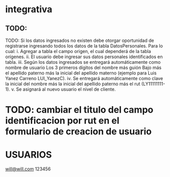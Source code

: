 # integrativa 

## TODO:
TODO: 
  Si los datos ingresados no existen debe otorgar oportunidad de registrarse ingresando todos los
  datos de la tabla DatosPersonales. Para lo cual:
    i. Agregar a tabla el campo origen, el cual dependerá de la tabla orígenes.
    ii. El usuario debe ingresar sus datos personales identificados en tabla.
    iii. Según los datos ingresados se entregará automáticamente como nombre de usuario Los
      3 primeros dígitos del nombre más guión Bajo más el apellido paterno más la inicial del
      apellido materno (ejemplo para Luis Yanez Carreno LUI_YanezC).
    iv. Se entregará automáticamente como clave la inicial del nombre más la inicial del
    apellido paterno más el rut (LY11111111-1).
    v. Se asignará al nuevo usuario el nivel de cliente.
# TODO: cambiar el titulo del campo identificacion por rut en el formulario de creacion de usuario

# USUARIOS 
will@will.com
123456
